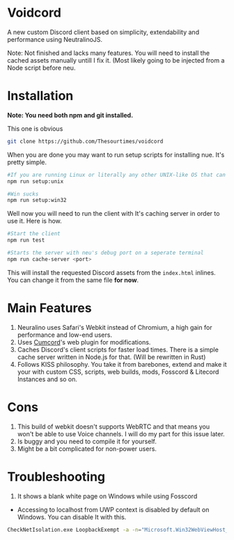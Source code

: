 # Voidcord

A new custom Discord client based on simplicity, extendability and performance using NeutralinoJS.

Note: Not finished and lacks many features. You will need to install the cached assets manually untill I fix it. (Most likely going to be injected from a Node script before neu.

Installation
===

**Note: You need both npm and git installed.**

This one is obvious

```sh
git clone https://github.com/Thesourtimes/voidcord
 ```

When you are done you may want to run setup scripts for installing nue. It's pretty simple.

```sh
#If you are running Linux or literally any other UNIX-like OS that can run on PCs and has Bash
npm run setup:unix

#Win sucks
npm run setup:win32

```

Well now you will need to run the client with It's caching server in order to use it. Here is how.

```sh
#Start the client
npm run test

#Starts the server with neu's debug port on a seperate terminal
npm run cache-server <port>
```

This will install the requested Discord assets from the `index.html` inlines. You can change it from the same file **for now**.


Main Features
===

1. Neuralino uses Safari's Webkit instead of Chromium, a high gain for performance and low-end users.
2. Uses [Cumcord](https://cumcord.com)'s web plugin for modifications.
3. Caches Discord's client scripts for faster load times. There is a simple cache server written in Node.js for that. (Will be rewritten in Rust)
4. Follows KISS philosophy. You take it from barebones, extend and make it your with custom CSS, scripts, web builds, mods, Fosscord & Litecord Instances and so on.

Cons
===

1. This build of webkit doesn't supports WebRTC and that means you won't be able to use Voice channels. I will do my part for this issue later.
2. Is buggy and you need to compile it for yourself.
3. Might be a bit complicated for non-power users.




Troubleshooting
===

1.  It shows a blank white page on Windows while using Fosscord

- Accessing to localhost from UWP context is disabled by default on Windows. You can disable It with this.
```bash
CheckNetIsolation.exe LoopbackExempt -a -n="Microsoft.Win32WebViewHost_cw5n1h2txyewy"
```


